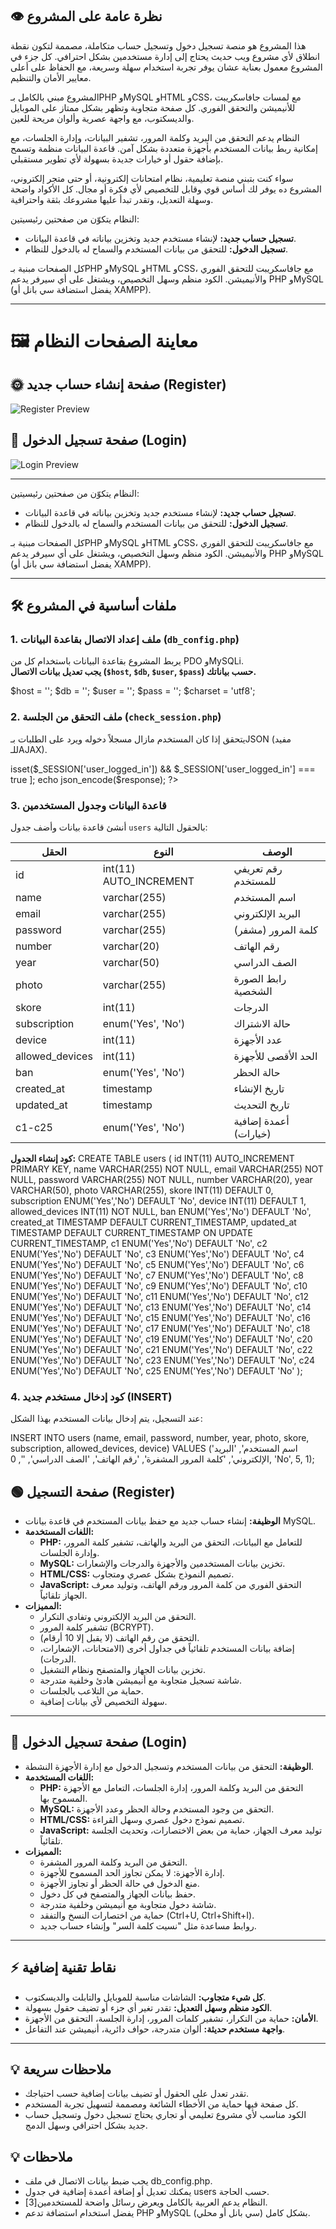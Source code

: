 ## 👁️ نظرة عامة على المشروع

هذا المشروع هو منصة تسجيل دخول وتسجيل حساب متكاملة، مصممة لتكون نقطة انطلاق لأي مشروع ويب حديث يحتاج إلى إدارة مستخدمين بشكل احترافي. كل جزء في المشروع معمول بعناية عشان يوفر تجربة استخدام سهلة وسريعة، مع الحفاظ على أعلى معايير الأمان والتنظيم.

المشروع مبني بالكامل بـPHP وMySQL وHTML وCSS، مع لمسات جافاسكريبت للأنيميشن والتحقق الفوري. كل صفحة متجاوبة وتظهر بشكل ممتاز على الموبايل والديسكتوب، مع واجهة عصرية وألوان مريحة للعين.

النظام يدعم التحقق من البريد وكلمة المرور، تشفير البيانات، وإدارة الجلسات، مع إمكانية ربط بيانات المستخدم بأجهزة متعددة بشكل آمن. قاعدة البيانات منظمة وتسمح بإضافة حقول أو خيارات جديدة بسهولة لأي تطوير مستقبلي.

سواء كنت بتبني منصة تعليمية، نظام امتحانات إلكترونية، أو حتى متجر إلكتروني، المشروع ده يوفر لك أساس قوي وقابل للتخصيص لأي فكرة أو مجال. كل الأكواد واضحة وسهلة التعديل، وتقدر تبدأ عليها مشروعك بثقة واحترافية.



النظام يتكوّن من صفحتين رئيسيتين:
- **تسجيل حساب جديد:** لإنشاء مستخدم جديد وتخزين بياناته في قاعدة البيانات.
- **تسجيل الدخول:** للتحقق من بيانات المستخدم والسماح له بالدخول للنظام.

كل الصفحات مبنية بـPHP وMySQL وHTML وCSS، مع جافاسكريبت للتحقق الفوري والأنيميشن. الكود منظم وسهل التخصيص، ويشتغل على أي سيرفر يدعم PHP وMySQL (يفضل استضافة سي بانل أو XAMPP).

---

# 🖼️ معاينة الصفحات النظام

## 🌞 صفحة إنشاء حساب جديد (Register)
![Register Preview](https://github.com/albna3681/login-and-register-page-php-html-css-js-/blob/9f5d304c0f48bc17a7106856f164f92a71212a85/register-preview.jpg)

## 🌙 صفحة تسجيل الدخول (Login)
![Login Preview](https://github.com/albna3681/login-and-register-page-php-html-css-js-/blob/9f5d304c0f48bc17a7106856f164f92a71212a85/login-preview.jpg.png)

---


النظام يتكوّن من صفحتين رئيسيتين:
- **تسجيل حساب جديد:** لإنشاء مستخدم جديد وتخزين بياناته في قاعدة البيانات.
- **تسجيل الدخول:** للتحقق من بيانات المستخدم والسماح له بالدخول للنظام.

كل الصفحات مبنية بـPHP وMySQL وHTML وCSS، مع جافاسكريبت للتحقق الفوري والأنيميشن. الكود منظم وسهل التخصيص، ويشتغل على أي سيرفر يدعم PHP وMySQL (يفضل استضافة سي بانل أو XAMPP).

---

## 🛠️ ملفات أساسية في المشروع

### 1. ملف إعداد الاتصال بقاعدة البيانات (`db_config.php`)

يربط المشروع بقاعدة البيانات باستخدام كل من PDO وMySQLi.  
**يجب تعديل بيانات الاتصال (`$host`, `$db`, `$user`, `$pass`) حسب بياناتك.**

 $host = ''; $db = ''; $user = ''; $pass = ''; $charset = 'utf8'; 

### 2. ملف التحقق من الجلسة (`check_session.php`)

يتحقق إذا كان المستخدم مازال مسجلاً دخوله ويرد على الطلبات بـJSON (مفيد للـAJAX).

<?php session_start(); header('Content-Type: application/json'); $response = [ 'logged_in' => isset($_SESSION['user_logged_in']) && $_SESSION['user_logged_in'] === true ]; echo json_encode($response); ?>


### 3. قاعدة البيانات وجدول المستخدمين

أنشئ قاعدة بيانات وأضف جدول `users` بالحقول التالية:

| الحقل              | النوع                | الوصف                        |
|--------------------|----------------------|------------------------------|
| id                 | int(11) AUTO_INCREMENT | رقم تعريفي للمستخدم         |
| name               | varchar(255)         | اسم المستخدم                 |
| email              | varchar(255)         | البريد الإلكتروني            |
| password           | varchar(255)         | كلمة المرور (مشفر)           |
| number             | varchar(20)          | رقم الهاتف                   |
| year               | varchar(50)          | الصف الدراسي                 |
| photo              | varchar(255)         | رابط الصورة الشخصية          |
| skore              | int(11)              | الدرجات                      |
| subscription       | enum('Yes', 'No')    | حالة الاشتراك                |
| device             | int(11)              | عدد الأجهزة                  |
| allowed_devices    | int(11)              | الحد الأقصى للأجهزة          |
| ban                | enum('Yes', 'No')    | حالة الحظر                   |
| created_at         | timestamp            | تاريخ الإنشاء                |
| updated_at         | timestamp            | تاريخ التحديث                |
| c1-c25             | enum('Yes', 'No')    | أعمدة إضافية (خيارات)       |

**كود إنشاء الجدول:**
CREATE TABLE users (
id INT(11) AUTO_INCREMENT PRIMARY KEY,
name VARCHAR(255) NOT NULL,
email VARCHAR(255) NOT NULL,
password VARCHAR(255) NOT NULL,
number VARCHAR(20),
year VARCHAR(50),
photo VARCHAR(255),
skore INT(11) DEFAULT 0,
subscription ENUM('Yes','No') DEFAULT 'No',
device INT(11) DEFAULT 1,
allowed_devices INT(11) NOT NULL,
ban ENUM('Yes','No') DEFAULT 'No',
created_at TIMESTAMP DEFAULT CURRENT_TIMESTAMP,
updated_at TIMESTAMP DEFAULT CURRENT_TIMESTAMP ON UPDATE CURRENT_TIMESTAMP,
c1 ENUM('Yes','No') DEFAULT 'No',
c2 ENUM('Yes','No') DEFAULT 'No',
c3 ENUM('Yes','No') DEFAULT 'No',
c4 ENUM('Yes','No') DEFAULT 'No',
c5 ENUM('Yes','No') DEFAULT 'No',
c6 ENUM('Yes','No') DEFAULT 'No',
c7 ENUM('Yes','No') DEFAULT 'No',
c8 ENUM('Yes','No') DEFAULT 'No',
c9 ENUM('Yes','No') DEFAULT 'No',
c10 ENUM('Yes','No') DEFAULT 'No',
c11 ENUM('Yes','No') DEFAULT 'No',
c12 ENUM('Yes','No') DEFAULT 'No',
c13 ENUM('Yes','No') DEFAULT 'No',
c14 ENUM('Yes','No') DEFAULT 'No',
c15 ENUM('Yes','No') DEFAULT 'No',
c16 ENUM('Yes','No') DEFAULT 'No',
c17 ENUM('Yes','No') DEFAULT 'No',
c18 ENUM('Yes','No') DEFAULT 'No',
c19 ENUM('Yes','No') DEFAULT 'No',
c20 ENUM('Yes','No') DEFAULT 'No',
c21 ENUM('Yes','No') DEFAULT 'No',
c22 ENUM('Yes','No') DEFAULT 'No',
c23 ENUM('Yes','No') DEFAULT 'No',
c24 ENUM('Yes','No') DEFAULT 'No',
c25 ENUM('Yes','No') DEFAULT 'No'
);


### 4. كود إدخال مستخدم جديد (INSERT)

عند التسجيل، يتم إدخال بيانات المستخدم بهذا الشكل:

INSERT INTO users (name, email, password, number, year, photo, skore, subscription, allowed_devices, device)
VALUES ('اسم المستخدم', 'البريد الإلكتروني', 'كلمة المرور المشفرة', 'رقم الهاتف', 'الصف الدراسي', '', 0, 'No', 5, 1);



## 🟢 صفحة التسجيل (Register)

- **الوظيفة:** إنشاء حساب جديد مع حفظ بيانات المستخدم في قاعدة بيانات MySQL.
- **اللغات المستخدمة:**  
  - **PHP:** للتعامل مع البيانات، التحقق من البريد والهاتف، تشفير كلمة المرور، وإدارة الجلسات.
  - **MySQL:** تخزين بيانات المستخدمين والأجهزة والدرجات والإشعارات.
  - **HTML/CSS:** تصميم النموذج بشكل عصري ومتجاوب.
  - **JavaScript:** التحقق الفوري من كلمة المرور ورقم الهاتف، وتوليد معرف الجهاز تلقائياً.
- **المميزات:**
  - التحقق من البريد الإلكتروني وتفادي التكرار.
  - تشفير كلمة المرور (BCRYPT).
  - التحقق من رقم الهاتف (لا يقبل إلا 10 أرقام).
  - إضافة بيانات المستخدم تلقائياً في جداول أخرى (الامتحانات، الإشعارات، الدرجات).
  - تخزين بيانات الجهاز والمتصفح ونظام التشغيل.
  - شاشة تسجيل متجاوبة مع أنيميشن هادئ وخلفية متدرجة.
  - حماية من التلاعب بالجلسات.
  - سهولة التخصيص لأي بيانات إضافية.

---

## 🔵 صفحة تسجيل الدخول (Login)

- **الوظيفة:** التحقق من بيانات المستخدم وتسجيل الدخول مع إدارة الأجهزة النشطة.
- **اللغات المستخدمة:**  
  - **PHP:** التحقق من البريد وكلمة المرور، إدارة الجلسات، التعامل مع الأجهزة المسموح بها.
  - **MySQL:** التحقق من وجود المستخدم وحالة الحظر وعدد الأجهزة.
  - **HTML/CSS:** تصميم نموذج دخول عصري وسهل القراءة.
  - **JavaScript:** توليد معرف الجهاز، حماية من بعض الاختصارات، وتحديث الجلسة تلقائياً.
- **المميزات:**
  - التحقق من البريد وكلمة المرور المشفرة.
  - إدارة الأجهزة: لا يمكن تجاوز الحد المسموح للأجهزة.
  - منع الدخول في حالة الحظر أو تجاوز الأجهزة.
  - حفظ بيانات الجهاز والمتصفح في كل دخول.
  - شاشة دخول متجاوبة مع أنيميشن وخلفية متدرجة.
  - حماية من اختصارات النسخ والتفقد (Ctrl+U, Ctrl+Shift+I).
  - روابط مساعدة مثل "نسيت كلمة السر" وإنشاء حساب جديد.

---

## ⚡ نقاط تقنية إضافية

- **كل شيء متجاوب:** الشاشات مناسبة للموبايل والتابلت والديسكتوب.
- **الكود منظم وسهل التعديل:** تقدر تغير أي جزء أو تضيف حقول بسهولة.
- **الأمان:** حماية من التكرار، تشفير كلمات المرور، إدارة الجلسة، التحقق من الأجهزة.
- **واجهة مستخدم حديثة:** ألوان متدرجة، حواف دائرية، أنيميشن عند التفاعل.

---

## 💡 ملاحظات سريعة

- تقدر تعدل على الحقول أو تضيف بيانات إضافية حسب احتياجك.
- كل صفحة فيها حماية من الأخطاء الشائعة ومصممة لتسهيل تجربة المستخدم.
- الكود مناسب لأي مشروع تعليمي أو تجاري يحتاج تسجيل دخول وتسجيل حساب جديد بشكل احترافي وسهل الدمج.
## 💡 ملاحظات

- يجب ضبط بيانات الاتصال في ملف db_config.php.
- يمكنك تعديل أو إضافة أعمدة إضافية في جدول users حسب الحاجة.
- النظام يدعم العربية بالكامل ويعرض رسائل واضحة للمستخدمين[3].
- يفضل استخدام استضافة تدعم PHP وMySQL بشكل كامل (سي بانل أو محلي).
